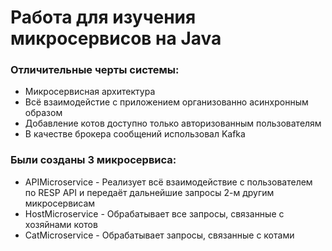 # Работа для изучения микросервисов на Java

### Отличительные черты системы:
- Микросервисная архитектура
- Всё взаимодейстие с приложением организованно асинхронным образом
- Добавление котов доступно только авторизованным пользователям
- В качестве брокера сообщений использовал Kafka

### Были созданы 3 микросервиса:
- APIMicroservice - Реализует всё взаимодействие с пользователем по RESP API и передаёт дальнейшие запросы 2-м другим микросервисам
- HostMicroservice - Обрабатывает все запросы, связанные с хозяйнами котов
- CatMicroservice - Обрабатывает запросы, связанные с котами
